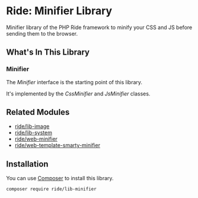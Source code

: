 # Ride: Minifier Library

Minifier library of the PHP Ride framework to minify your CSS and JS before sending them to the browser.

## What's In This Library

### Minifier

The _Minifier_ interface is the starting point of this library.

It's implemented by the _CssMinifier_ and _JsMinifier_ classes.

## Related Modules

- [ride/lib-image](https://github.com/all-ride/ride-lib-image)
- [ride/lib-system](https://github.com/all-ride/ride-lib-system)
- [ride/web-minifier](https://github.com/all-ride/ride-web-minifier)
- [ride/web-template-smarty-minifier](https://github.com/all-ride/ride-web-template-smarty-minifier)

## Installation

You can use [Composer](http://getcomposer.org) to install this library.

```
composer require ride/lib-minifier
```
